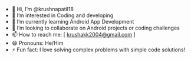 - 👋 Hi, I’m @krushnapatil18
- 👀 I’m interested in Coding and developing
- 🌱 I’m currently learning Android App Development 
- 💞️ I’m looking to collaborate on Android projects or coding challenges
- 📫 How to reach me: [ krushakk2004@gmail.com ]
- 😄 Pronouns: He/Him
- ⚡ Fun fact: I love solving complex problems with simple code solutions!

<!---
krushnapatil18/krushnapatil18 is a ✨ special ✨ repository because its `README.md` (this file) appears on your GitHub profile.
You can click the Preview link to take a look at your changes.
--->
